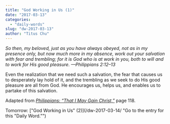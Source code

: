```yaml
---
title: "God Working in Us (1)"
date: "2017-03-13"
categories: 
  - "daily-words"
slug: "dw-2017-03-13"
author: "Titus Chu"
---
```


_So then, my beloved, just as you have always obeyed, not as in my presence only, but now much more in my absence, work out your salvation with fear and trembling; for it is God who is at work in you, both to will and to work for His good pleasure._ _—Philippians 2:12–13_

Even the realization that we need such a salvation, the fear that causes us to desperately lay hold of it, and the trembling as we seek to do His good pleasure are all from God. He encourages us, helps us, and enables us to partake of this salvation.

Adapted from _[Philippians: “That I May Gain Christ,”](/book-philippians/ "Go to the listing for this book.")_ page 118.

Tomorrow: ["God Working in Us" (2)](/dw-2017-03-14/ "Go to the entry for this "Daily Word."")
